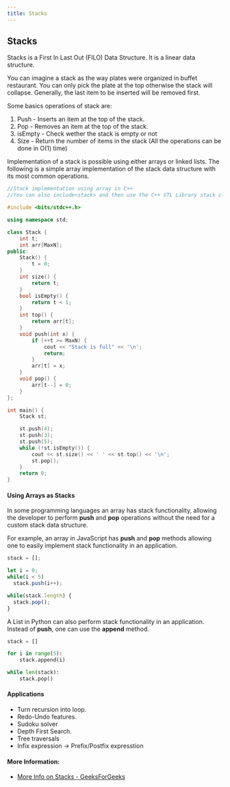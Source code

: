 ```yaml
---
title: Stacks
---
```

## Stacks

Stacks is a First In Last Out (FILO) Data Structure. It is a linear data structure.

You can imagine a stack as the way plates were organized in buffet restaurant. You can only pick the plate at the top otherwise the stack will collapse. Generally, the last item to be inserted will be removed first. 

Some basics operations of stack are:
1. Push - Inserts an item at the top of the stack.
2. Pop - Removes an item at the top of the stack.
3. isEmpty - Check wether the stack is empty or not
4. Size - Return the number of items in the stack
(All the operations can be done in O(1) time)

Implementation of a stack is possible using either arrays or linked lists. The following is a simple array implementation of the stack data structure with its most common operations.

```C++
//Stack implementation using array in C++
//You can also include<stack> and then use the C++ STL Library stack class.

#include <bits/stdc++.h>

using namespace std;

class Stack {
    int t;
    int arr[MaxN];
public:
    Stack() {
        t = 0;
    }
    int size() {
        return t;
    }
    bool isEmpty() {
        return t < 1;
    }
    int top() {
        return arr[t];
    }
    void push(int x) {
        if (++t >= MaxN) {
            cout << "Stack is full" << '\n';
            return;
        }
        arr[t] = x;
    }
    void pop() {
        arr[t--] = 0;
    }
};

int main() {
    Stack st;

    st.push(4);
    st.push(3);
    st.push(5);
    while (!st.isEmpty()) {
        cout << st.size() << ' ' << st.top() << '\n';
        st.pop();
    }
    return 0;
}
```

#### Using Arrays as Stacks

In some programming languages an array has stack functionality, allowing the developer to perform **push** and **pop** operations without the need for a custom stack data structure.

For example, an array in JavaScript has **push** and **pop** methods allowing one to easily implement stack functionality in an application.

```js
stack = [];

let i = 0;
while(i < 5)
  stack.push(i++);

while(stack.length) {
  stack.pop();
}
```

A List in Python can also perform stack functionality in an application. Instead of **push**, one can use the **append** method.
```python
stack = []

for i in range(5):
    stack.append(i)

while len(stack):
    stack.pop()
```

#### Applications

* Turn recursion into loop.
* Redo-Undo features.
* Sudoku solver
* Depth First Search.
* Tree traversals
* Infix expression -> Prefix/Postfix expresstion



#### More Information:
<!-- Please add any articles you think might be helpful to read before writing the article -->
* <a href='http://www.geeksforgeeks.org/stack-data-structure/' target='_blank' rel='nofollow'>More Info on Stacks - GeeksForGeeks</a>


